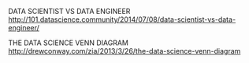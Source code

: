 DATA SCIENTIST VS DATA ENGINEER
http://101.datascience.community/2014/07/08/data-scientist-vs-data-engineer/

THE DATA SCIENCE VENN DIAGRAM
http://drewconway.com/zia/2013/3/26/the-data-science-venn-diagram